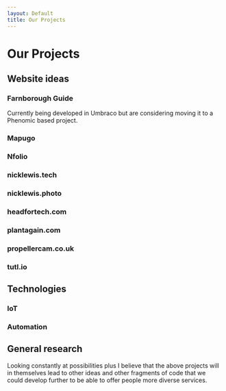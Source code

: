 ```yaml
---
layout: Default
title: Our Projects
---
```


# Our Projects

## Website ideas

### Farnborough Guide

Currently being developed in Umbraco but are considering moving it to a Phenomic based project.

### Mapugo

### Nfolio

### nicklewis.tech

### nicklewis.photo

### headfortech.com

### plantagain.com

### propellercam.co.uk

### tutl.io

## Technologies

### IoT
### Automation

## General research

Looking constantly at possibilities plus I believe that the above projects will in themselves lead to other ideas and other fragments of code that we could develop further to be able to offer people more diverse services.